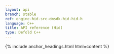 ```yaml
---
layout: api
branch: stable
ref: engine-hid-src-dmsdk-hid-hid-h
language: C++
title: API reference (Hid)
type: Defold C++
---
```

{% include anchor_headings.html html=content %}